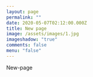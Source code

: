 ```yaml
---
layout: page
permalink: ""
date: 2020-05-07T02:12:00.000Z
title: New page
image: /assets/images/1.jpg
imageshadow: "true"
comments: false
menu: "false"
---
```

New-page